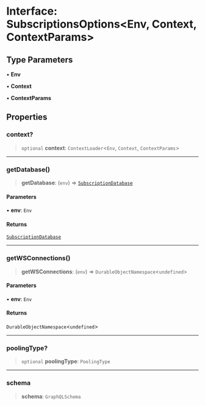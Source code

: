 # Interface: SubscriptionsOptions\<Env, Context, ContextParams\>

## Type Parameters

• **Env**

• **Context**

• **ContextParams**

## Properties

### context?

> `optional` **context**: `ContextLoader`\<`Env`, `Context`, `ContextParams`\>

***

### getDatabase()

> **getDatabase**: (`env`) => [`SubscriptionDatabase`](../classes/SubscriptionDatabase.md)

#### Parameters

• **env**: `Env`

#### Returns

[`SubscriptionDatabase`](../classes/SubscriptionDatabase.md)

***

### getWSConnections()

> **getWSConnections**: (`env`) => `DurableObjectNamespace`\<`undefined`\>

#### Parameters

• **env**: `Env`

#### Returns

`DurableObjectNamespace`\<`undefined`\>

***

### poolingType?

> `optional` **poolingType**: `PoolingType`

***

### schema

> **schema**: `GraphQLSchema`
